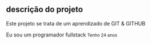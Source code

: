 <h2> descrição do projeto</h2>

<p> Este projeto se trata de um aprendizado de GIT & GITHUB</p>
<span> Eu sou um programador fullstack</span>
<small> Tenho 24 anos</small>